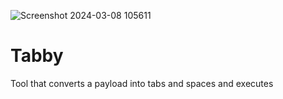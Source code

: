 ![Screenshot 2024-03-08 105611](https://github.com/Kryp7os/Tabby/assets/98974230/ca013102-2609-41c1-a848-26a6ee4f0ca0)

# Tabby

Tool that converts a payload into tabs and spaces and executes
